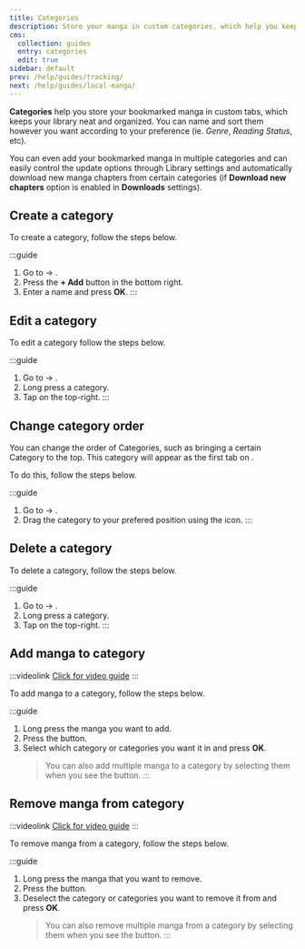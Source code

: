 ```yaml
---
title: Categories
description: Store your manga in custom categories, which help you keep your library neat and organized.
cms:
  collection: guides
  entry: categories
  edit: true
sidebar: default
prev: /help/guides/tracking/
next: /help/guides/local-manga/
---
```


**Categories** help you store your bookmarked manga in custom tabs, which keeps your library neat and organized. You can name and sort them however you want according to your preference (ie. *Genre*, *Reading Status*, etc).

You can even add your bookmarked manga in multiple categories and can easily control the update options through Library settings and automatically download new manga chapters from certain categories (if **Download new chapters** option is enabled in **Downloads** settings).

## Create a category

To create a category, follow the steps below.

:::guide
1.  Go to <Navigation item="more"/> → <Navigation item="categories"/>.
1.  Press the **+ Add**  button in the bottom right.
1.  Enter a name and press **OK**.
:::

## Edit a category

To edit a category follow the steps below.

:::guide
1.  Go to <Navigation item="more"/> → <Navigation item="categories"/>.
1.  Long press a category.
1.  Tap <Navigation item="edit"/> on the top-right.
:::

## Change category order

You can change the order of Categories, such as bringing a certain Category to the top. This category will appear as the first tab on <Navigation item="library"/>.

To do this, follow the steps below.

:::guide
1.  Go to <Navigation item="more"/> → <Navigation item="categories"/>.
1.  Drag the category to your prefered position using the <Navigation item="reorder"/> icon.
:::

## Delete a category

To delete a category, follow the steps below.

:::guide
1.  Go to <Navigation item="more"/> → <Navigation item="categories"/>.
1.  Long press a category.
1.  Tap <Navigation item="delete"/> on the top-right.
:::

## Add manga to category

:::videolink
[<MaterialIcon icon="videocam"/> Click for video guide](/assets/guides_category-add-to.webm)
:::

To add manga to a category, follow the steps below.

:::guide
1.  Long press the manga you want to add.
1.  Press the <Navigation item="set_categories"/> button.
1.  Select which category or categories you want it in and press **OK**.
	> You can also add multiple manga to a category by selecting them when you see the <Navigation item="set_categories"/> button.
:::

## Remove manga from category

:::videolink
[<MaterialIcon icon="videocam"/> Click for video guide](/assets/guides_category-remove-from.webm)
:::

To remove manga from a category, follow the steps below.

:::guide
1.  Long press the manga that you want to remove.
1.  Press the <Navigation item="set_categories"/> button.
1.  Deselect the category or categories you want to remove it from and press **OK**.
	> You can also remove multiple manga from a category by selecting them when you see the <Navigation item="set_categories"/> button.
:::
